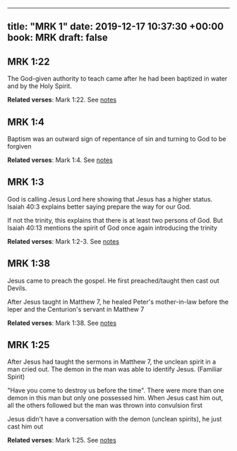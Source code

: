 
---
title: "MRK 1"
date: 2019-12-17 10:37:30 +00:00
book: MRK
draft: false
---

## MRK 1:22

The God-given authority to teach came after he had been baptized in water and by the Holy Spirit.

**Related verses**: Mark 1:22. See [notes](https://my.bible.com/notes/3321243269287633371)


## MRK 1:4

Baptism was an outward sign of repentance of sin and turning to God to be forgiven

**Related verses**: Mark 1:4. See [notes](https://my.bible.com/notes/3135729931901460819)


## MRK 1:3

God is calling Jesus Lord here showing that Jesus has a higher status. Isaiah 40:3 explains better saying prepare the way for our God.

If not the trinity, this explains that there is at least two persons of God. But Isaiah 40:13 mentions the spirit of God once again introducing the trinity

**Related verses**: Mark 1:2-3. See [notes](https://my.bible.com/notes/3135728897753866561)


## MRK 1:38

Jesus came to preach the gospel. He first preached/taught then cast out Devils.

After Jesus taught in Matthew 7, he healed Peter's mother-in-law before the leper and the Centurion's servant in Matthew 7

**Related verses**: Mark 1:38. See [notes](https://my.bible.com/notes/2560884231409230261)


## MRK 1:25

After Jesus had taught the sermons in Matthew 7, the unclean spirit in a man cried out. The demon in the man was able to identify Jesus. (Familiar Spirit)

"Have you come to destroy us before the time". There were more than one demon in this man but only one possessed him. When Jesus cast him out, all the others followed but the man was thrown into convulsion first

Jesus didn't have a conversation with the demon (unclean spirits), he just cast him out

**Related verses**: Mark 1:25. See [notes](https://my.bible.com/notes/2560880819787522467)

